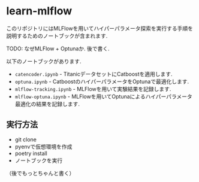# learn-mlflow

このリポジトリにはMLFlowを用いてハイパーパラメータ探索を実行する手順を説明するためのノートブックが含まれます.

TODO: なぜMLFlow + Optunaか. 後で書く.

以下のノートブックがあります.

* `catencoder.ipynb` - TitanicデータセットにCatboostを適用します.
* `optuna.ipynb` - CatboostのハイパーパラメータをOptunaで最適化します.
* `mlflow-tracking.ipynb` - MLFlowを用いて実験結果を記録します.
* `mlflow-optuna.ipynb` - MLFlowを用いてOptunaによるハイパーパラメータ最適化の結果を記録します.

## 実行方法

* git clone
* pyenvで仮想環境を作成
* poetry install
* ノートブックを実行

（後でもっとちゃんと書く）
